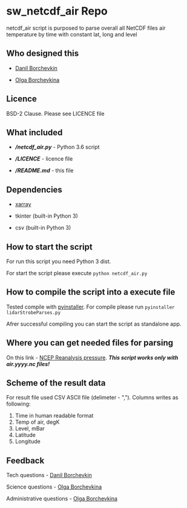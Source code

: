# sw_netcdf_air Repo

netcdf_air script is purposed to parse overall all NetCDF files air temperature by time with constant lat, long and level

## Who designed this

* [Danil Borchevkin](http://github.com/DanilBorchevkin)

* [Olga Borchevkina](https://github.com/olgaborchevkina)

## Licence

BSD-2 Clause. Please see LICENCE file

## What included

* ***/netcdf_air.py*** - Python 3.6 script

* ***/LICENCE*** - licence file

* ***/README.md*** - this file

## Dependencies

* [xarray](http://xarray.pydata.org/en/stable/)

* tkinter (built-in Python 3)

* csv (built-in Python 3)

## How to start the script

For run this script you need Python 3 dist.

For start the script please execute ```python netcdf_air.py```

## How to compile the script into a execute file

Tested compile with [pyinstaller](http://www.pyinstaller.org). For compile please run ```pyinstaller lidarStrobeParses.py```

Afrer successful compiling you can start the script as standalone app. 

## Where you can get needed files for parsing

On this link - [NCEP Reanalysis pressure](ftp://ftp.cdc.noaa.gov/Datasets/ncep.reanalysis/pressure/). ***This script works only with air.yyyy.nc files!***

## Scheme of the result data
For result file used CSV ASCII file (delimeter - ","). Columns writes as following:

1. Time in human readable format
2. Temp of air, degK
3. Level, mBar
4. Latitude
5. Longitude

## Feedback

Tech questions - [Danil Borchevkin](http://github.com/DanilBorchevkin)

Science questions - [Olga Borchevkina](https://github.com/olgaborchevkina)

Administrative questions - [Olga Borchevkina](https://github.com/olgaborchevkina)
